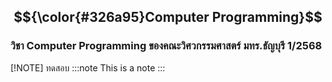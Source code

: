 ﻿## $${\color{#326a95}Computer Programming}$$
### วิชา Computer Programming ของคณะวิศวกรรมศาสตร์ มทร.ธัญบุรี 1/2568

[!NOTE] 
ทดสอบ
:::note
This is a note
:::
